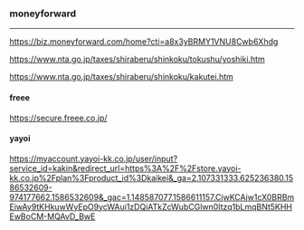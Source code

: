 ### moneyforward
---
https://biz.moneyforward.com/home?cti=a8x3yBRMY1VNU8Cwb6Xhdg


https://www.nta.go.jp/taxes/shiraberu/shinkoku/tokushu/yoshiki.htm

https://www.nta.go.jp/taxes/shiraberu/shinkoku/kakutei.htm

#### freee
https://secure.freee.co.jp/

#### yayoi
https://myaccount.yayoi-kk.co.jp/user/input?service_id=kakin&redirect_url=https%3A%2F%2Fstore.yayoi-kk.co.jp%2Fplan%3Fproduct_id%3Dkaikei&_ga=2.107331333.625236380.1586532609-974177662.1586532609&_gac=1.148587077.1586611157.CjwKCAjw1cX0BRBmEiwAy9tKHkuwWyEpO9ycWAui1zDQiATkZcWubCGlwn0Itzq1bLmqBNt5KHHEwBoCM-MQAvD_BwE


```
```

```
```

```
```


